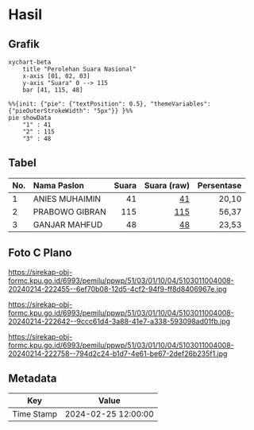 # Hasil

## Grafik

```mermaid
xychart-beta
    title "Perolehan Suara Nasional"
    x-axis [01, 02, 03]
    y-axis "Suara" 0 --> 115
    bar [41, 115, 48]
```

```mermaid
%%{init: {"pie": {"textPosition": 0.5}, "themeVariables": {"pieOuterStrokeWidth": "5px"}} }%%
pie showData
    "1" : 41
    "2" : 115
    "3" : 48
```

## Tabel

| No. | Nama Paslon    | Suara | Suara (raw) | Persentase |
|:--- |:-------------- | -----:| -----------:| ----------:|
| 1   | ANIES MUHAIMIN | 41    | [41][p-1]   | 20,10      |
| 2   | PRABOWO GIBRAN | 115   | [115][p-2]  | 56,37      |
| 3   | GANJAR MAHFUD  | 48    | [48][p-3]   | 23,53      |


[p-1]: https://github.com/gigit-pemilu/pemilu-2024/blob/main/pilpres/hitung-suara/sub/51-bali/sub/03-badung/sub/01-kuta/sub/1004-legian/sub/008-tps/sub/paslon-1.txt
[p-2]: https://github.com/gigit-pemilu/pemilu-2024/blob/main/pilpres/hitung-suara/sub/51-bali/sub/03-badung/sub/01-kuta/sub/1004-legian/sub/008-tps/sub/paslon-2.txt
[p-3]: https://github.com/gigit-pemilu/pemilu-2024/blob/main/pilpres/hitung-suara/sub/51-bali/sub/03-badung/sub/01-kuta/sub/1004-legian/sub/008-tps/sub/paslon-3.txt

## Foto C Plano

https://sirekap-obj-formc.kpu.go.id/6993/pemilu/ppwp/51/03/01/10/04/5103011004008-20240214-222455--6ef70b08-12d5-4cf2-94f9-ff8d8406967e.jpg

https://sirekap-obj-formc.kpu.go.id/6993/pemilu/ppwp/51/03/01/10/04/5103011004008-20240214-222642--9ccc61d4-3a88-41e7-a338-593098ad01fb.jpg

https://sirekap-obj-formc.kpu.go.id/6993/pemilu/ppwp/51/03/01/10/04/5103011004008-20240214-222758--794d2c24-b1d7-4e61-be67-2def26b235f1.jpg


## Metadata

| Key        | Value               |
| ---------- | ------------------- |
| Time Stamp | 2024-02-25 12:00:00 |



